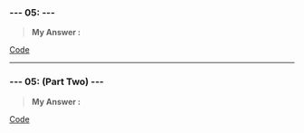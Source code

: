 
### **--- 05: ---**

> **My Answer :**

[Code]()
 
------
 
### **--- 05: (Part Two) ---**

> **My Answer :**

[Code]()

